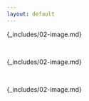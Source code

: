 ```yaml
---
layout: default
---
```


{_includes/02-image.md}

<br>

{_includes/02-image.md}

<br>

{_includes/02-image.md}

